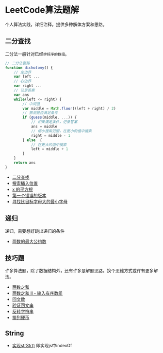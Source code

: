 # LeetCode算法题解

个人算法实践，详细注释，提供多种解体方案和思路。

## 二分查找

二分法一般针对已经`排好序的数组`。

``` js
// 二分法套路
function dichotomy() {
    // 左边界
    var left ...
    // 右边界
    var right ...
    // 记录答案
    var ans
    while(left <= right) {
        // 中间值
        var middle = Math.floor((left + right) / 2)
        // 猜测是否满足条件
        if (guess(middle, ...)) {
            // 如果满足条件，记录答案
            ans = middle
            // 缩小搜索范围，在更小的值中搜索
            right = middle - 1
        } else  {
            // 在更大的值中搜索
            left = middle + 1
        }
    }
    return ans
}
```

* [二分查找](./src/dichotomy/binary-search.js)
* [搜索插入位置](./src/dichotomy/search-insert-position.js)
* [x 的平方根](./src/dichotomy/sqrtx.js)
* [第一个错误的版本](./src/dichotomy/first-bad-version.js)
* [寻找比目标字母大的最小字母](./src/dichotomy/find-smallest-letter-greater-than-target.js)

## 递归

递归，需要想好跳出递归的条件

* [两数的最大公约数](./src/recursion/max-common-divisor.js)

## 技巧题

许多算法题，除了数据结构外，还有许多是解题思路。换个思维方式或许有更多解法。

* [两数之和](./src/skill/two-sum.js)
* [两数之和 II - 输入有序数组](./src/skill/two-sum-ii-input-array-is-sorted.js)
* [回文数](./src/skill/palindrome-number.js)
* [验证回文串](./src/skill/valid-palindrome.js)
* [反转字符串](./src/skill/reverse-string.js)
* [排列硬币]('./src/skill/arranging-coins.js)

## String

* [实现strStr()](./src/string/implement-strstr.js) 即实现js中indexOf
